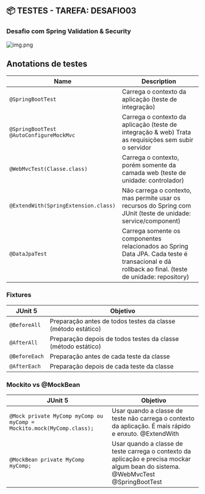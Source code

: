 ## 📦 TESTES - TAREFA: DESAFIO03

### Desafio com Spring Validation & Security

![img.png](img.png)

## Anotations de testes

| Name                                    | Description                                                                                                                                      |
|-----------------------------------------|--------------------------------------------------------------------------------------------------------------------------------------------------|
| `@SpringBootTest`                       | Carrega o contexto da aplicação (teste de integração)                                                                                            |
| `@SpringBootTest @AutoConfigureMockMvc` | Carrega o contexto da aplicação (teste de integração & web) Trata as requisições sem subir o servidor                                            |
| `@WebMvcTest(Classe.class)`             | Carrega o contexto, porém somente da camada web (teste de unidade: controlador)                                                                  |
| `@ExtendWith(SpringExtension.class)`    | Não carrega o contexto, mas permite usar os recursos do Spring com JUnit (teste de unidade: service/component)                                   |
| `@DataJpaTest`                          | Carrega somente os componentes relacionados ao Spring Data JPA. Cada teste é transacional e dá rollback ao final. (teste de unidade: repository) |

### Fixtures


| JUnit 5       | Objetivo                                                      |
|---------------|---------------------------------------------------------------|
| `@BeforeAll`  | Preparação antes de todos testes da classe (método estático)  |
| `@AfterAll`   | Preparação depois de todos testes da classe (método estático) |
| `@BeforeEach` | Preparação antes de cada teste da classe                      |
| `@AfterEach`  | Preparação depois de cada teste da classe                     |

### Mockito vs @MockBean

| JUnit 5                                                               | Objetivo                                                                                                                           |
|-----------------------------------------------------------------------|------------------------------------------------------------------------------------------------------------------------------------|
| `@Mock private MyComp myComp ou myComp = Mockito.mock(MyComp.class);` | Usar quando a classe de teste não carrega o contexto da aplicação. É mais rápido e enxuto. @ExtendWith                             |
| `@MockBean private MyComp myComp;`                                    | Usar quando a classe de teste carrega o contexto da aplicação e precisa mockar algum bean do sistema. @WebMvcTest @SpringBootTest  |
